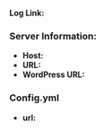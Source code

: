 <!--  

**Do not delete this template.  Doing so will revoke your issue for immediate closure**

In order to better serve your support request, please fill out the following information.   
Please use pastebin http://pastebin.com/ gists https://gist.github.com/ or pastee https://paste.ee/ for your logs, DO NOT PASTE them in a support request.   
Refer to the following link for proper config.yml setup fields - https://github.com/WooMinecraft/WooMinecraft#config   

YOU MUST ACTIVATE DEBUG IN YOUR CONFIG AND PROVIDE THAT LOG
If you are using Cloudflare STOP and follow their firewall documentation ( https://support.cloudflare.com/hc/en-us/articles/200170006-Do-I-need-to-whitelist-my-server-IPs- )
  
Fields below this line are required - failure to fill these in will result in your issue being tagged low-priority.   
--> 
**Log Link:** 

### Server Information:
* **Host:**
* **URL:**
* **WordPress URL:**

### Config.yml
* **url:**
